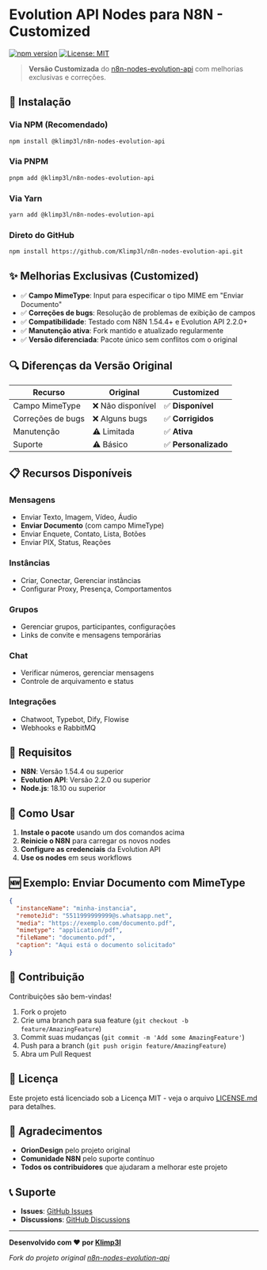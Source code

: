 # Evolution API Nodes para N8N - Customized

[![npm version](https://badge.fury.io/js/%40klimp3l%2Fn8n-nodes-evolution-api.svg)](https://badge.fury.io/js/%40klimp3l%2Fn8n-nodes-evolution-api)
[![License: MIT](https://img.shields.io/badge/License-MIT-yellow.svg)](https://opensource.org/licenses/MIT)

> **Versão Customizada** do [n8n-nodes-evolution-api](https://github.com/oriondesign2015/n8n-nodes-evolution-api) com melhorias exclusivas e correções.

## 🚀 **Instalação**

### **Via NPM (Recomendado)**
```bash
npm install @klimp3l/n8n-nodes-evolution-api
```

### **Via PNPM**
```bash
pnpm add @klimp3l/n8n-nodes-evolution-api
```

### **Via Yarn**
```bash
yarn add @klimp3l/n8n-nodes-evolution-api
```

### **Direto do GitHub**
```bash
npm install https://github.com/Klimp3l/n8n-nodes-evolution-api.git
```

## ✨ **Melhorias Exclusivas (Customized)**

- ✅ **Campo MimeType**: Input para especificar o tipo MIME em "Enviar Documento"
- ✅ **Correções de bugs**: Resolução de problemas de exibição de campos
- ✅ **Compatibilidade**: Testado com N8N 1.54.4+ e Evolution API 2.2.0+
- ✅ **Manutenção ativa**: Fork mantido e atualizado regularmente
- ✅ **Versão diferenciada**: Pacote único sem conflitos com o original

## 🔍 **Diferenças da Versão Original**

| Recurso | Original | Customized |
|---------|----------|------------|
| Campo MimeType | ❌ Não disponível | ✅ **Disponível** |
| Correções de bugs | ❌ Alguns bugs | ✅ **Corrigidos** |
| Manutenção | ⚠️ Limitada | ✅ **Ativa** |
| Suporte | ⚠️ Básico | ✅ **Personalizado** |

## 📋 **Recursos Disponíveis**

### **Mensagens**
- Enviar Texto, Imagem, Vídeo, Áudio
- **Enviar Documento** (com campo MimeType)
- Enviar Enquete, Contato, Lista, Botões
- Enviar PIX, Status, Reações

### **Instâncias**
- Criar, Conectar, Gerenciar instâncias
- Configurar Proxy, Presença, Comportamentos

### **Grupos**
- Gerenciar grupos, participantes, configurações
- Links de convite e mensagens temporárias

### **Chat**
- Verificar números, gerenciar mensagens
- Controle de arquivamento e status

### **Integrações**
- Chatwoot, Typebot, Dify, Flowise
- Webhooks e RabbitMQ

## 🔧 **Requisitos**

- **N8N**: Versão 1.54.4 ou superior
- **Evolution API**: Versão 2.2.0 ou superior
- **Node.js**: 18.10 ou superior

## 📖 **Como Usar**

1. **Instale o pacote** usando um dos comandos acima
2. **Reinicie o N8N** para carregar os novos nodes
3. **Configure as credenciais** da Evolution API
4. **Use os nodes** em seus workflows

## 🆕 **Exemplo: Enviar Documento com MimeType**

```json
{
  "instanceName": "minha-instancia",
  "remoteJid": "5511999999999@s.whatsapp.net",
  "media": "https://exemplo.com/documento.pdf",
  "mimetype": "application/pdf",
  "fileName": "documento.pdf",
  "caption": "Aqui está o documento solicitado"
}
```

## 🤝 **Contribuição**

Contribuições são bem-vindas! 

1. Fork o projeto
2. Crie uma branch para sua feature (`git checkout -b feature/AmazingFeature`)
3. Commit suas mudanças (`git commit -m 'Add some AmazingFeature'`)
4. Push para a branch (`git push origin feature/AmazingFeature`)
5. Abra um Pull Request

## 📄 **Licença**

Este projeto está licenciado sob a Licença MIT - veja o arquivo [LICENSE.md](LICENSE.md) para detalhes.

## 🙏 **Agradecimentos**

- **OrionDesign** pelo projeto original
- **Comunidade N8N** pelo suporte contínuo
- **Todos os contribuidores** que ajudaram a melhorar este projeto

## 📞 **Suporte**

- **Issues**: [GitHub Issues](https://github.com/Klimp3l/n8n-nodes-evolution-api/issues)
- **Discussions**: [GitHub Discussions](https://github.com/Klimp3l/n8n-nodes-evolution-api/discussions)

---

**Desenvolvido com ❤️ por [Klimp3l](https://github.com/Klimp3l)**

*Fork do projeto original [n8n-nodes-evolution-api](https://github.com/oriondesign2015/n8n-nodes-evolution-api)*
